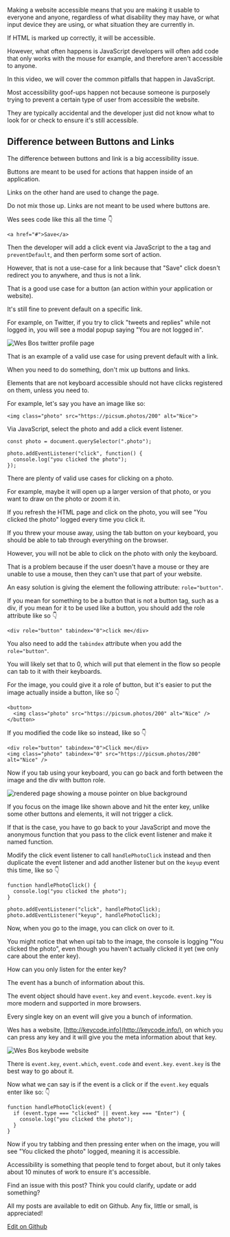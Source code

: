 Making a website accessible means that you are making it usable to everyone and anyone, regardless of what disability they may have, or what input device they are using, or what situation they are currently in.

If HTML is marked up correctly, it will be accessible.

However, what often happens is JavaScript developers will often add code that only works with the mouse for example, and therefore aren't accessible to anyone.

In this video, we will cover the common pitfalls that happen in JavaScript.

Most accessibility goof-ups happen not because someone is purposely trying to prevent a certain type of user from accessible the website.

They are typically accidental and the developer just did not know what to look for or check to ensure it's still accessible.

## [](https://wesbos.com/javascript/05-events/accessibility-gotchas-and-keyboard-codes#difference-between-buttons-and-links)Difference between Buttons and Links

The difference between buttons and link is a big accessibility issue.

Buttons are meant to be used for actions that happen inside of an application.

Links on the other hand are used to change the page.

Do not mix those up. Links are not meant to be used where buttons are.

Wes sees code like this all the time 👇

```
<a href="#">Save</a>
```

Then the developer will add a click event via JavaScript to the a tag and `preventDefault`, and then perform some sort of action.

However, that is not a use-case for a link because that "Save" click doesn't redirect you to anywhere, and thus is not a link.

That is a good use case for a button (an action within your application or website).

It's still fine to prevent default on a specific link.

For example, on Twitter, if you try to click "tweets and replies" while not logged in, you will see a modal popup saying "You are not logged in".

  ![Wes Bos twitter profile page](https://wesbos.com/static/c1ffc9aeab979d25518ca6193bd9759e/aa440/367.png "Wes Bos twitter profile page")

That is an example of a valid use case for using prevent default with a link.

When you need to do something, don't mix up buttons and links.

Elements that are not keyboard accessible should not have clicks registered on them, unless you need to.

For example, let's say you have an image like so:

```
<img class="photo" src="https://picsum.photos/200" alt="Nice">
```

Via JavaScript, select the photo and add a click event listener.

```
const photo = document.querySelector(".photo");

photo.addEventListener("click", function() {
  console.log("you clicked the photo");
});
```

There are plenty of valid use cases for clicking on a photo.

For example, maybe it will open up a larger version of that photo, or you want to draw on the photo or zoom it in.

If you refresh the HTML page and click on the photo, you will see "You clicked the photo" logged every time you click it.

If you threw your mouse away, using the tab button on your keyboard, you should be able to tab through everything on the browser.

However, you will not be able to click on the photo with only the keyboard.

That is a problem because if the user doesn't have a mouse or they are unable to use a mouse, then they can't use that part of your website.

An easy solution is giving the element the following attribute: `role="button"`.

If you mean for something to be a button that is not a button tag, such as a div, if you mean for it to be used like a button, you should add the role attribute like so 👇

```
<div role="button" tabindex="0">click me</div>
```

You also need to add the `tabindex` attribute when you add the `role="button"`.

You will likely set that to 0, which will put that element in the flow so people can tab to it with their keyboards.

For the image, you could give it a role of button, but it's easier to put the image actually inside a button, like so 👇

```
<button>
  <img class="photo" src="https://picsum.photos/200" alt="Nice" />
</button>
```

If you modified the code like so instead, like so 👇

```
<div role="button" tabindex="0">Click me</div>
<img class="photo" tabindex="0" src="https://picsum.photos/200" alt="Nice" />
```

Now if you tab using your keyboard, you can go back and forth between the image and the div with button role.

  ![rendered page showing a mouse pointer on blue background](https://wesbos.com/static/6b334fe4e06aeefb9c11de6bd33820ee/82158/368.png "rendered page showing a mouse pointer on blue background")

If you focus on the image like shown above and hit the enter key, unlike some other buttons and elements, it will not trigger a click.

If that is the case, you have to go back to your JavaScript and move the anonymous function that you pass to the click event listener and make it named function.

Modify the click event listener to call `handlePhotoClick` instead and then duplicate the event listener and add another listener but on the `keyup` event this time, like so 👇

```
function handlePhotoClick() {
  console.log("you clicked the photo");
}

photo.addEventListener("click", handlePhotoClick);
photo.addEventListener("keyup", handlePhotoClick);
```

Now, when you go to the image, you can click on over to it.

You might notice that when upi tab to the image, the console is logging "You clicked the photo", even though you haven't actually clicked it yet (we only care about the enter key).

How can you only listen for the enter key?

The event has a bunch of information about this.

The event object should have `event.key` and `event.keycode`. `event.key` is more modern and supported in more browsers.

Every single key on an event will give you a bunch of information.

Wes has a website, [http://keycode.info](http://keycode.info/), on which you can press any key and it will give you the meta information about that key.

  ![Wes Bos keybode website](https://wesbos.com/static/f2072c8c81c51335ae98f16bcb43142e/aa440/369.png "Wes Bos keybode website")

There is `event.key`, `event.which`, `event.code` and `event.key`. `event.key` is the best way to go about it.

Now what we can say is if the event is a click or if the `event.key` equals enter like so: 👇

```
function handlePhotoClick(event) {
  if (event.type === "clicked" || event.key === "Enter") {
    console.log("you clicked the photo");
  }
}
```

Now if you try tabbing and then pressing enter when on the image, you will see "You clicked the photo" logged, meaning it is accessible.

Accessibility is something that people tend to forget about, but it only takes about 10 minutes of work to ensure it's accessible.

Find an issue with this post? Think you could clarify, update or add something?

All my posts are available to edit on Github. Any fix, little or small, is appreciated!

[Edit on Github](https://github.com/wesbos/wesbos/tree/master/src/javascript/05-events/32-accessibility-gotchas-and-keyboard-codes/32-accessibility-gotchas-and-keyboard-codes.mdx)